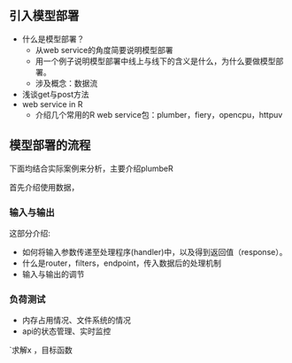 ## 引入模型部署
* 什么是模型部署？
    * 从web service的角度简要说明模型部署
    * 用一个例子说明模型部署中线上与线下的含义是什么，为什么要做模型部署。
    * 涉及概念：数据流
* 浅谈get与post方法
* web service in R
    * 介绍几个常用的R web service包：plumber，fiery，opencpu，httpuv


## 模型部署的流程
下面均结合实际案例来分析，主要介绍plumbeR

首先介绍使用数据，

### 输入与输出
这部分介绍:
* 如何将输入参数传递至处理程序(handler)中，以及得到返回值（response）。
* 什么是router，filters，endpoint，传入数据后的处理机制
* 输入与输出的调节

### 负荷测试

* 内存占用情况、文件系统的情况
* api的状态管理、实时监控

`求解x ，目标函数
